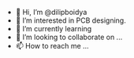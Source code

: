 - 👋 Hi, I’m @dilipboidya
- 👀 I’m interested in PCB designing.
- 🌱 I’m currently learning 
- 💞️ I’m looking to collaborate on ...
- 📫 How to reach me ...

<!---
dilipboidya/dilipboidya is a ✨ special ✨ repository because its `README.md` (this file) appears on your GitHub profile.
You can click the Preview link to take a look at your changes.
--->
